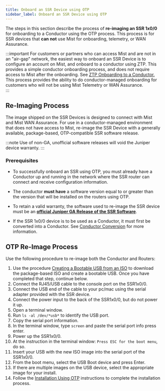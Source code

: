 ```yaml
---
title: Onboard an SSR Device using OTP
sidebar_label: Onboard an SSR Device using OTP
---
```


The steps in this section describe the process of **re-imaging an SSR 1x0/0** for onboarding to a Conductor using the OTP process. This process is for SSR devices that **can not** use Mist for onboarding, telemetry, or WAN Assurance. 

:::important
For customers or partners who can access Mist and are not in an "air-gap" network, the easiest way to onboard an SSR Device is to configure an account on Mist, and onboard to a conductor using ZTP. This provides a simple conductor onboarding process, and does not require access to Mist after the onboarding. See [ZTP Onboarding to a Conductor.](config_wan_assurance.md) This process provides the ability to do conductor-managed onboarding for customers who will not be using Mist Telemetry or WAN Assurance.  
:::

## Re-Imaging Process

The image shipped on the SSR Devices is designed to connect with Mist and Mist WAN Assurance. For use in a conductor-managed environment that does not have access to Mist, re-image the SSR Device with a generally available, package-based, OTP-compatible SSR software release. 

:::note
Use of non-GA, unofficial software releases will void the Juniper device warranty.
:::

### Prerequisites

- To successfully onboard an SSR using OTP, you must already have a Conductor up and running in the network where the SSR router can connect and receive configuration information. 

- The conductor **must have** a software version equal to or greater than the version that will be installed on the routers using OTP. 

- To retain a valid warranty, the software used to re-image the SSR device must be an [**official Juniper GA Release of the SSR Software**](about_releases.md#general-availability). 

- If the SSR 1x0/0 device is to be used as a Conductor, it must first be converted into a Conductor. See [Conductor Conversion](conductor_conversion.md) for more information. 

## OTP Re-Image Process

Use the following procedure to re-image both the Conductor and Routers:

1. Use the procedure [Creating a Bootable USB from an ISO](intro_creating_bootable_usb.md) to download the package-based ISO and create a bootable USB. Once you have completed that step, continue below. 
2. Connect the RJ45/USB cable to the console port on the SSR1x0/0.
3. Connect the USB end of the cable to your pc/mac using the serial adapter provided with the SSR device.
4. Connect the power input to the back of the SSR1x0/0, but do not power it up. 
5. Open a terminal window.
6. Run `ls -al /dev/*usb*` to identify the USB port.
7. Copy the serial port information.
8. In the terminal window, type `screen` and paste the serial port info
press enter. 
9. Power up the SSR1x0/0.
10. At the instruction in the terminal window: `Press ESC for the boot menu`, do so. 
11. Insert your USB with the new ISO image into the serial port of the SSR1x0/0.
12. From the boot menu, select the USB Boot device and press Enter.
13. If there are multiple images on the USB device, select the appropriate image for your install.
14. Follow the [Installation Using OTP](intro_otp_iso_install.md) instructions to complete the installation process.


